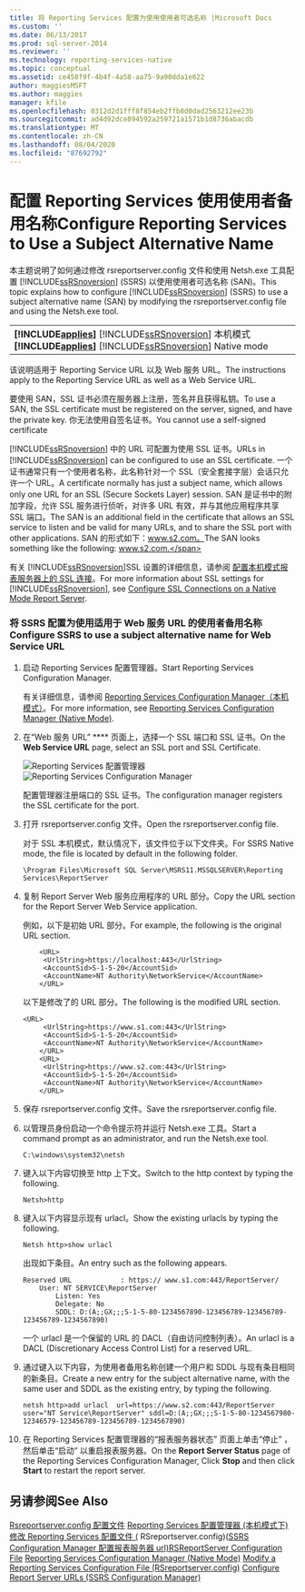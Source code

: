 ```yaml
---
title: 将 Reporting Services 配置为使用使用者可选名称 |Microsoft Docs
ms.custom: ''
ms.date: 06/13/2017
ms.prod: sql-server-2014
ms.reviewer: ''
ms.technology: reporting-services-native
ms.topic: conceptual
ms.assetid: ce458f9f-4b4f-4a58-aa75-9a90dda1e622
author: maggiesMSFT
ms.author: maggies
manager: kfile
ms.openlocfilehash: 0312d2d1fff8f854eb2ffb8d0dad2563212ee23b
ms.sourcegitcommit: ad4d92dce894592a259721a1571b1d8736abacdb
ms.translationtype: MT
ms.contentlocale: zh-CN
ms.lasthandoff: 08/04/2020
ms.locfileid: "87692792"
---
```

# <a name="configure-reporting-services-to-use-a-subject-alternative-name"></a><span data-ttu-id="95adc-102">配置 Reporting Services 使用使用者备用名称</span><span class="sxs-lookup"><span data-stu-id="95adc-102">Configure Reporting Services to Use a Subject Alternative Name</span></span>
  <span data-ttu-id="95adc-103">本主题说明了如何通过修改 rsreportserver.config 文件和使用 Netsh.exe 工具配置 [!INCLUDE[ssRSnoversion](../includes/ssrsnoversion-md.md)] (SSRS) 以使用使用者可选名称 (SAN)。</span><span class="sxs-lookup"><span data-stu-id="95adc-103">This topic explains how to configure [!INCLUDE[ssRSnoversion](../includes/ssrsnoversion-md.md)] (SSRS) to use a subject alternative name (SAN) by modifying the rsreportserver.config file and using the Netsh.exe tool.</span></span>

||
|-|
|<span data-ttu-id="95adc-104">**[!INCLUDE[applies](../includes/applies-md.md)]**  [!INCLUDE[ssRSnoversion](../includes/ssrsnoversion-md.md)] 本机模式</span><span class="sxs-lookup"><span data-stu-id="95adc-104">**[!INCLUDE[applies](../includes/applies-md.md)]**  [!INCLUDE[ssRSnoversion](../includes/ssrsnoversion-md.md)] Native mode</span></span>|

 <span data-ttu-id="95adc-105">该说明适用于 Reporting Service URL 以及 Web 服务 URL。</span><span class="sxs-lookup"><span data-stu-id="95adc-105">The instructions apply to the Reporting Service URL as well as a Web Service URL.</span></span>

 <span data-ttu-id="95adc-106">要使用 SAN，SSL 证书必须在服务器上注册，签名并且获得私钥。</span><span class="sxs-lookup"><span data-stu-id="95adc-106">To use a SAN, the SSL certificate must be registered on the server, signed, and have the private key.</span></span> <span data-ttu-id="95adc-107">你无法使用自签名证书。</span><span class="sxs-lookup"><span data-stu-id="95adc-107">You cannot use a self-signed certificate</span></span>

 <span data-ttu-id="95adc-108">[!INCLUDE[ssRSnoversion](../includes/ssrsnoversion-md.md)] 中的 URL 可配置为使用 SSL 证书。</span><span class="sxs-lookup"><span data-stu-id="95adc-108">URLs in [!INCLUDE[ssRSnoversion](../includes/ssrsnoversion-md.md)] can be configured to use an SSL certificate.</span></span> <span data-ttu-id="95adc-109">一个证书通常只有一个使用者名称，此名称针对一个 SSL（安全套接字层）会话只允许一个 URL。</span><span class="sxs-lookup"><span data-stu-id="95adc-109">A certificate normally has just a subject name, which allows only one URL for an SSL (Secure Sockets Layer) session.</span></span> <span data-ttu-id="95adc-110">SAN 是证书中的附加字段，允许 SSL 服务进行侦听，对许多 URL 有效，并与其他应用程序共享 SSL 端口。</span><span class="sxs-lookup"><span data-stu-id="95adc-110">The SAN is an additional field in the certificate that allows an SSL service to listen and be valid for many URLs, and to share the SSL port with other applications.</span></span> <span data-ttu-id="95adc-111">SAN 的形式如下：www.s2.com。</span><span class="sxs-lookup"><span data-stu-id="95adc-111">The SAN looks something like the following: www.s2.com.</span></span>

 <span data-ttu-id="95adc-112">有关 [!INCLUDE[ssRSnoversion](../includes/ssrsnoversion-md.md)]SSL 设置的详细信息，请参阅 [配置本机模式报表服务器上的 SSL 连接](security/configure-ssl-connections-on-a-native-mode-report-server.md)。</span><span class="sxs-lookup"><span data-stu-id="95adc-112">For more information about SSL settings for [!INCLUDE[ssRSnoversion](../includes/ssrsnoversion-md.md)], see [Configure SSL Connections on a Native Mode Report Server](security/configure-ssl-connections-on-a-native-mode-report-server.md).</span></span>

### <a name="configure-ssrs-to-use-a-subject-alternative-name-for-web-service-url"></a><span data-ttu-id="95adc-113">将 SSRS 配置为使用适用于 Web 服务 URL 的使用者备用名称</span><span class="sxs-lookup"><span data-stu-id="95adc-113">Configure SSRS to use a subject alternative name for Web Service URL</span></span>

1.  <span data-ttu-id="95adc-114">启动 Reporting Services 配置管理器。</span><span class="sxs-lookup"><span data-stu-id="95adc-114">Start Reporting Services Configuration Manager.</span></span>

     <span data-ttu-id="95adc-115">有关详细信息，请参阅 [Reporting Services Configuration Manager（本机模式）](../sql-server/install/reporting-services-configuration-manager-native-mode.md)。</span><span class="sxs-lookup"><span data-stu-id="95adc-115">For more information, see [Reporting Services Configuration Manager &#40;Native Mode&#41;](../sql-server/install/reporting-services-configuration-manager-native-mode.md).</span></span>

2.  <span data-ttu-id="95adc-116">在“Web 服务 URL” \*\*\*\* 页面上，选择一个 SSL 端口和 SSL 证书。</span><span class="sxs-lookup"><span data-stu-id="95adc-116">On the **Web Service URL** page, select an SSL port and SSL Certificate.</span></span>

     <span data-ttu-id="95adc-117">![Reporting Services 配置管理器](media/reportingservices-configurationmanager.png "Reporting Services 配置管理器")</span><span class="sxs-lookup"><span data-stu-id="95adc-117">![Reporting Services Configuration Manager](media/reportingservices-configurationmanager.png "Reporting Services Configuration Manager")</span></span>

     <span data-ttu-id="95adc-118">配置管理器注册端口的 SSL 证书。</span><span class="sxs-lookup"><span data-stu-id="95adc-118">The configuration manager registers the SSL certificate for the port.</span></span>

3.  <span data-ttu-id="95adc-119">打开 rsreportserver.config 文件。</span><span class="sxs-lookup"><span data-stu-id="95adc-119">Open the rsreportserver.config file.</span></span>

     <span data-ttu-id="95adc-120">对于 SSL 本机模式，默认情况下，该文件位于以下文件夹。</span><span class="sxs-lookup"><span data-stu-id="95adc-120">For SSRS Native mode, the file is located by default in the following folder.</span></span>

    ```
    \Program Files\Microsoft SQL Server\MSRS11.MSSQLSERVER\Reporting Services\ReportServer
    ```

4.  <span data-ttu-id="95adc-121">复制 Report Server Web 服务应用程序的 URL 部分。</span><span class="sxs-lookup"><span data-stu-id="95adc-121">Copy the URL section for the Report Server Web Service application.</span></span>

     <span data-ttu-id="95adc-122">例如，以下是初始 URL 部分。</span><span class="sxs-lookup"><span data-stu-id="95adc-122">For example, the following is the original URL section.</span></span>

    ```
        <URL>
         <UrlString>https://localhost:443</UrlString>
         <AccountSid>S-1-5-20</AccountSid>
         <AccountName>NT Authority\NetworkService</AccountName>
        </URL>

    ```

     <span data-ttu-id="95adc-123">以下是修改了的 URL 部分。</span><span class="sxs-lookup"><span data-stu-id="95adc-123">The following is the modified URL section.</span></span>

    ```
    <URL>
         <UrlString>https://www.s1.com:443</UrlString>
         <AccountSid>S-1-5-20</AccountSid>
         <AccountName>NT Authority\NetworkService</AccountName>
        </URL>
        <URL>
         <UrlString>https://www.s2.com:443</UrlString>
         <AccountSid>S-1-5-20</AccountSid>
         <AccountName>NT Authority\NetworkService</AccountName>
        </URL>

    ```

5.  <span data-ttu-id="95adc-124">保存 rsreportserver.config 文件。</span><span class="sxs-lookup"><span data-stu-id="95adc-124">Save the rsreportserver.config file.</span></span>

6.  <span data-ttu-id="95adc-125">以管理员身份启动一个命令提示符并运行 Netsh.exe 工具。</span><span class="sxs-lookup"><span data-stu-id="95adc-125">Start a command prompt as an administrator, and run the Netsh.exe tool.</span></span>

    ```
    C:\windows\system32\netsh
    ```

7.  <span data-ttu-id="95adc-126">键入以下内容切换至 http 上下文。</span><span class="sxs-lookup"><span data-stu-id="95adc-126">Switch to the http context by typing the following.</span></span>

    ```
    Netsh>http
    ```

8.  <span data-ttu-id="95adc-127">键入以下内容显示现有 urlacl。</span><span class="sxs-lookup"><span data-stu-id="95adc-127">Show the existing urlacls by typing the following.</span></span>

    ```
    Netsh http>show urlacl
    ```

     <span data-ttu-id="95adc-128">出现如下条目。</span><span class="sxs-lookup"><span data-stu-id="95adc-128">An entry such as the following appears.</span></span>

    ```
    Reserved URL            : https:// www.s1.com:443/ReportServer/
        User: NT SERVICE\ReportServer
            Listen: Yes
            Delegate: No
            SDDL: D:(A;;GX;;;S-1-5-80-1234567890-123456789-123456789-123456789-1234567890)
    ```

     <span data-ttu-id="95adc-129">一个 urlacl 是一个保留的 URL 的 DACL（自由访问控制列表）。</span><span class="sxs-lookup"><span data-stu-id="95adc-129">An urlacl is a DACL (Discretionary Access Control List) for a reserved URL.</span></span>

9. <span data-ttu-id="95adc-130">通过键入以下内容，为使用者备用名称创建一个用户和 SDDL 与现有条目相同的新条目。</span><span class="sxs-lookup"><span data-stu-id="95adc-130">Create a new entry for the subject alternative name, with the same user and SDDL as the existing entry, by typing the following.</span></span>

    ```
    netsh http>add urlacl  url=https://www.s2.com:443/ReportServer  
    user="NT Service\ReportServer" sddl=D:(A;;GX;;;S-1-5-80-1234567980-12346579-123456789-123456789-1234567890)

    ```

10. <span data-ttu-id="95adc-131">在 Reporting Services 配置管理器的“报表服务器状态”  页面上单击“停止”  ，然后单击“启动”  以重启报表服务器。</span><span class="sxs-lookup"><span data-stu-id="95adc-131">On the **Report Server Status** page of the Reporting Services Configuration Manager, Click **Stop** and then click **Start** to restart the report server.</span></span>

## <a name="see-also"></a><span data-ttu-id="95adc-132">另请参阅</span><span class="sxs-lookup"><span data-stu-id="95adc-132">See Also</span></span>
 <span data-ttu-id="95adc-133">[Rsreportserver.config 配置文件](report-server/rsreportserver-config-configuration-file.md) [Reporting Services 配置管理器 &#40;本机模式下&#41;](../sql-server/install/reporting-services-configuration-manager-native-mode.md) [修改 Reporting Services 配置文件 &#40;](report-server/modify-a-reporting-services-configuration-file-rsreportserver-config.md) RSreportserver.config&#41;&#40;[SSRS Configuration Manager 配置报表服务器 url&#41;](install-windows/configure-report-server-urls-ssrs-configuration-manager.md)</span><span class="sxs-lookup"><span data-stu-id="95adc-133">[RSReportServer Configuration File](report-server/rsreportserver-config-configuration-file.md) [Reporting Services Configuration Manager &#40;Native Mode&#41;](../sql-server/install/reporting-services-configuration-manager-native-mode.md) [Modify a Reporting Services Configuration File &#40;RSreportserver.config&#41;](report-server/modify-a-reporting-services-configuration-file-rsreportserver-config.md) [Configure Report Server URLs  &#40;SSRS Configuration Manager&#41;](install-windows/configure-report-server-urls-ssrs-configuration-manager.md)</span></span>


